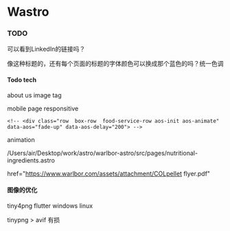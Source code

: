 # Wastro


### TODO

可以看到LinkedIn的链接吗？

像这种标题的，还有每个页面的标题的字体颜色可以换成那个蓝色的吗？统一色调


#### Todo tech

about us  image tag

mobile page responsitive

	<!-- <div class="row  box-row  food-service-row aos-init aos-animate" data-aos="fade-up" data-aos-delay="200"> -->
animation

/Users/air/Desktop/work/astro/warlbor-astro/src/pages/nutritional-ingredients.astro


 href="https://www.warlbor.com/assets/attachment/COLpellet flyer.pdf" 



#### 图像的优化

tiny4png flutter windows linux

tinypng > avif 有损

